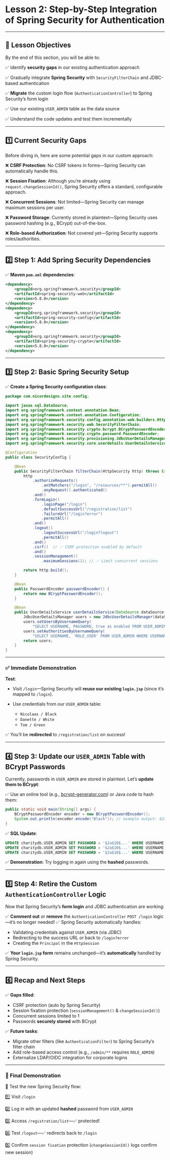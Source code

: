 # Lesson 2: Step-by-Step Integration of Spring Security for Authentication

---

## 🎯 Lesson Objectives

By the end of this section, you will be able to:

✅ Identify **security gaps** in our existing authentication approach

✅ Gradually integrate **Spring Security** with `SecurityFilterChain` and JDBC-based authentication

✅ **Migrate** the custom login flow (`AuthenticationController`) to Spring Security’s form login

✅ Use our existing `USER_ADMIN` table as the data source

✅ Understand the code updates and test them incrementally

---

## 1️⃣ Current Security Gaps

Before diving in, here are some potential gaps in our custom approach:

❌ **CSRF Protection**: No CSRF tokens in forms—Spring Security can automatically handle this.

❌ **Session Fixation**: Although you’re already using `request.changeSessionId()`, Spring Security offers a standard, configurable approach.

❌ **Concurrent Sessions**: Not limited—Spring Security can manage maximum sessions per user.

❌ **Password Storage**: Currently stored in plaintext—Spring Security uses password hashing (e.g., BCrypt) out-of-the-box.

❌ **Role-based Authorization**: Not covered yet—Spring Security supports roles/authorities.

---

## 2️⃣ Step 1: Add Spring Security Dependencies

✅ **Maven `pom.xml` dependencies**:

```xml
<dependency>
    <groupId>org.springframework.security</groupId>
    <artifactId>spring-security-web</artifactId>
    <version>5.8.0</version>
</dependency>
<dependency>
    <groupId>org.springframework.security</groupId>
    <artifactId>spring-security-config</artifactId>
    <version>5.8.0</version>
</dependency>
<dependency>
    <groupId>org.springframework.security</groupId>
    <artifactId>spring-security-crypto</artifactId>
    <version>5.8.0</version>
</dependency>
```

---

## 3️⃣ Step 2: Basic Spring Security Setup

✅ **Create a Spring Security configuration class**:

```java
package com.nicordesigns.site.config;

import javax.sql.DataSource;
import org.springframework.context.annotation.Bean;
import org.springframework.context.annotation.Configuration;
import org.springframework.security.config.annotation.web.builders.HttpSecurity;
import org.springframework.security.web.SecurityFilterChain;
import org.springframework.security.crypto.bcrypt.BCryptPasswordEncoder;
import org.springframework.security.crypto.password.PasswordEncoder;
import org.springframework.security.provisioning.JdbcUserDetailsManager;
import org.springframework.security.core.userdetails.UserDetailsService;

@Configuration
public class SecurityConfig {

    @Bean
    public SecurityFilterChain filterChain(HttpSecurity http) throws Exception {
        http
            .authorizeRequests()
                .antMatchers("/login", "/resources/**").permitAll()
                .anyRequest().authenticated()
            .and()
            .formLogin()
                .loginPage("/login")
                .defaultSuccessUrl("/registration/list")
                .failureUrl("/login?error")
                .permitAll()
            .and()
            .logout()
                .logoutSuccessUrl("/login?logout")
                .permitAll()
            .and()
            .csrf()  // ✅ CSRF protection enabled by default
            .and()
            .sessionManagement()
                .maximumSessions(1); // ✅ Limit concurrent sessions

        return http.build();
    }

    @Bean
    public PasswordEncoder passwordEncoder() {
        return new BCryptPasswordEncoder();
    }

    @Bean
    public UserDetailsService userDetailsService(DataSource dataSource) {
        JdbcUserDetailsManager users = new JdbcUserDetailsManager(dataSource);
        users.setUsersByUsernameQuery(
            "SELECT USERNAME, PASSWORD, true as enabled FROM USER_ADMIN WHERE USERNAME = ?");
        users.setAuthoritiesByUsernameQuery(
            "SELECT USERNAME, 'ROLE_USER' FROM USER_ADMIN WHERE USERNAME = ?");
        return users;
    }
}
```

---

### ✅ Immediate **Demonstration**

**Test**:

* Visit `/login`—Spring Security will **reuse our existing `login.jsp`** (since it’s mapped to `/login`).
* Use credentials from our `USER_ADMIN` table:

  * `Nicolaas / Black`
  * `Danette / White`
  * `Tom / Green`

✅ You’ll be **redirected** to `/registration/list` on success!

---

## 4️⃣ Step 3: Update our `USER_ADMIN` Table with BCrypt Passwords

Currently, passwords in `USER_ADMIN` are stored in plaintext. Let’s **update them to BCrypt**:

✅ Use an online tool (e.g., [bcrypt-generator.com](https://bcrypt-generator.com/)) or Java code to hash them:

```java
public static void main(String[] args) {
    BCryptPasswordEncoder encoder = new BCryptPasswordEncoder();
    System.out.println(encoder.encode("Black")); // example output: $2a$10$...
}
```

✅ **SQL Update**:

```sql
UPDATE charitydb.USER_ADMIN SET PASSWORD = '$2a$10$...' WHERE USERNAME = 'Nicolaas';
UPDATE charitydb.USER_ADMIN SET PASSWORD = '$2a$10$...' WHERE USERNAME = 'Danette';
UPDATE charitydb.USER_ADMIN SET PASSWORD = '$2a$10$...' WHERE USERNAME = 'Tom';
```

✅ **Demonstration**:
Try logging in again using the **hashed** passwords.

---

## 5️⃣ Step 4: Retire the Custom `AuthenticationController` Logic

Now that Spring Security’s **form login** and JDBC authentication are working:

✅ **Comment out** or **remove** the `AuthenticationController` `POST /login` logic—it’s no longer needed!
✅ Spring Security automatically handles:

* Validating credentials against `USER_ADMIN` (via JDBC)
* Redirecting to the success URL or back to `/login?error`
* Creating the `Principal` in the `HttpSession`

✅ **Your `login.jsp` form** remains unchanged—it’s **automatically** handled by Spring Security.

---

## 6️⃣ Recap and Next Steps

✅ **Gaps filled**:

* CSRF protection (auto by Spring Security)
* Session fixation protection (`sessionManagement()` & `changeSessionId()`)
* Concurrent sessions limited to 1
* Passwords **securely stored** with BCrypt

✅ **Future tasks**:

* Migrate other filters (like `AuthenticationFilter`) to Spring Security’s filter chain
* Add role-based access control (e.g., `/admin/**` requires `ROLE_ADMIN`)
* Externalize LDAP/OIDC integration for corporate logins

---

### 🚀 Final Demonstration

🔎 Test the new Spring Security flow:

1️⃣ Visit `/login`

2️⃣ Log in with an updated **hashed** password from `USER_ADMIN`

3️⃣ Access `/registration/list`—✅ protected!

4️⃣ Test `/logout`—✅ redirects back to `/login`

5️⃣ Confirm `session fixation` protection (`changeSessionId()` logs confirm new session)


